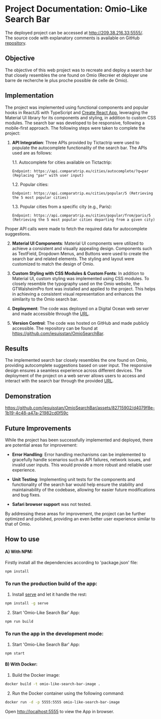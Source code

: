 # Project Documentation: Omio-Like Search Bar

The deployed project can be accessed at http://209.38.216.33:5555/. \
The source code with explanatory comments is available on GitHub [repository](https://github.com/jesuisstan/OmioSearchBar).

## Objective

The objective of this web project was to recreate and deploy a search bar that closely resembles the one found on Omio (Recréer et déployer une barre de recherche le plus proche possible de celle de Omio).

## Implementation

The project was implemented using functional components and popular hooks in ReactJS with TypeScript and [Create React App](https://facebook.github.io/create-react-app/docs/getting-started), leveraging the Material UI library for its components and styling, in addition to custom CSS modules. The search bar was developed to be responsive, following a mobile-first approach. The following steps were taken to complete the project:

1.  **API Integration**: Three APIs provided by Tictactrip were used to populate the autocomplete functionality of the search bar. The APIs used are as follows:

    1.1. Autocomplete for cities available on Tictactrip:

        Endpoint: https://api.comparatrip.eu/cities/autocomplete/?q=par (Replacing "par" with user input)

    1.2. Popular cities:

        Endpoint: https://api.comparatrip.eu/cities/popular/5 (Retrieving the 5 most popular cities)

    1.3. Popular cities from a specific city (e.g., Paris):

        Endpoint: https://api.comparatrip.eu/cities/popular/from/paris/5 (Retrieving the 5 most popular cities departing from a given city)

Proper API calls were made to fetch the required data for autocomplete suggestions.

2. **Material UI Components**: Material UI components were utilized to achieve a consistent and visually appealing design. Components such as TextField, Dropdown Menus, and Buttons were used to create the search bar and related elements. The styling and layout were customized to match the design of Omio.

3. **Custom Styling with CSS Modules & Custom Fonts**: In addition to Material UI, custom styling was implemented using CSS modules. To closely resemble the typography used on the Omio website, the GTWalsheimPro font was installed and applied to the project. This helps in achieving a consistent visual representation and enhances the similarity to the Omio search bar.

4. **Deployment**: The code was deployed on a Digital Ocean web server and made accessible through the [URL](http://209.38.216.33:5555/).

5. **Version Control**: The code was hosted on GitHub and made publicly accessible. The repository can be found at https://github.com/jesuisstan/OmioSearchBar.

## Results

The implemented search bar closely resembles the one found on Omio, providing autocomplete suggestions based on user input. The responsive design ensures a seamless experience across different devices. The deployment of the project on a web server allows users to access and interact with the search bar through the provided [URL](http://209.38.216.33:5555/).

## Demonstration


https://github.com/jesuisstan/OmioSearchBar/assets/82715902/d4079f8e-1b19-4c48-a47a-21982cd0f59c


## Future Improvements

While the project has been successfully implemented and deployed, there are potential areas for improvement:

- **Error Handling**: Error handling mechanisms can be implemented to gracefully handle scenarios such as API failures, network issues, and invalid user inputs. This would provide a more robust and reliable user experience.

- **Unit Testing**: Implementing unit tests for the components and functionality of the search bar would help ensure the stability and maintainability of the codebase, allowing for easier future modifications and bug fixes.

- **Safari browser support** was not tested.

By addressing these areas for improvement, the project can be further optimized and polished, providing an even better user experience similar to that of Omio.

## How to use
#### A) With NPM:
Firstly install all the dependencies according to 'package.json' file:
```sh
npm install
```
### To run the production build of the app:
1. Install [serve](https://github.com/vercel/serve) and let it handle the rest:
```sh
npm install -g serve
```

2. Start 'Omio-Like Search Bar' App:
```sh
npm run build
```

### To run the app in the development mode:
1. Start 'Omio-Like Search Bar' App:
```sh
npm start
```

#### B) With Docker:
1. Build the Docker image:
```sh
docker build -t omio-like-search-bar-image .
```
2. Run the Docker container using the following command:
```sh
docker run -d -p 5555:5555 omio-like-search-bar-image
```

Open [http://localhost:5555](http://localhost:5555) to view the App in browser.
